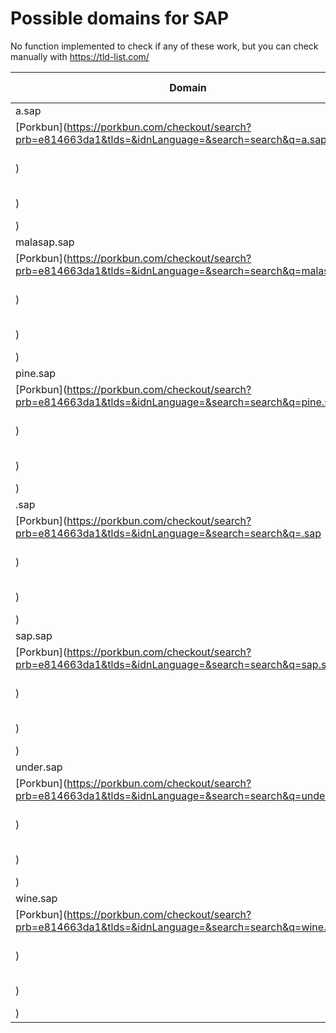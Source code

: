 # Possible domains for SAP

No function implemented to check if any of these work, but you can check manually with https://tld-list.com/

| Domain | Porkbun | NameCheap | Google Domains |
|---|---|---|---|
| a.sap | [Porkbun](https://porkbun.com/checkout/search?prb=e814663da1&tlds=&idnLanguage=&search=search&q=a.sap) | [Namecheap](https://www.namecheap.com/domains/registration/results/?domain=a.sap) | [Google](https://domains.google.com/registrar/search?searchTerm=a.sap) |
| malasap.sap | [Porkbun](https://porkbun.com/checkout/search?prb=e814663da1&tlds=&idnLanguage=&search=search&q=malasap.sap) | [Namecheap](https://www.namecheap.com/domains/registration/results/?domain=malasap.sap) | [Google](https://domains.google.com/registrar/search?searchTerm=malasap.sap) |
| pine.sap | [Porkbun](https://porkbun.com/checkout/search?prb=e814663da1&tlds=&idnLanguage=&search=search&q=pine.sap) | [Namecheap](https://www.namecheap.com/domains/registration/results/?domain=pine.sap) | [Google](https://domains.google.com/registrar/search?searchTerm=pine.sap) |
| .sap | [Porkbun](https://porkbun.com/checkout/search?prb=e814663da1&tlds=&idnLanguage=&search=search&q=.sap) | [Namecheap](https://www.namecheap.com/domains/registration/results/?domain=.sap) | [Google](https://domains.google.com/registrar/search?searchTerm=.sap) |
| sap.sap | [Porkbun](https://porkbun.com/checkout/search?prb=e814663da1&tlds=&idnLanguage=&search=search&q=sap.sap) | [Namecheap](https://www.namecheap.com/domains/registration/results/?domain=sap.sap) | [Google](https://domains.google.com/registrar/search?searchTerm=sap.sap) |
| under.sap | [Porkbun](https://porkbun.com/checkout/search?prb=e814663da1&tlds=&idnLanguage=&search=search&q=under.sap) | [Namecheap](https://www.namecheap.com/domains/registration/results/?domain=under.sap) | [Google](https://domains.google.com/registrar/search?searchTerm=under.sap) |
| wine.sap | [Porkbun](https://porkbun.com/checkout/search?prb=e814663da1&tlds=&idnLanguage=&search=search&q=wine.sap) | [Namecheap](https://www.namecheap.com/domains/registration/results/?domain=wine.sap) | [Google](https://domains.google.com/registrar/search?searchTerm=wine.sap) |
